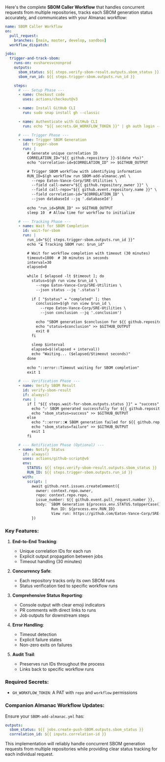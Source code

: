 Here's the complete **SBOM Caller Workflow** that handles concurrent requests from multiple repositories, tracks each SBOM generation status accurately, and communicates with your Almanac workflow:

```yaml
name: SBOM Caller Workflow
on:
  pull_request:
    branches: [main, master, develop, sandbox]
  workflow_dispatch:

jobs:
  trigger-and-track-sbom:
    runs-on: evsharesvcnonprod
    outputs:
      sbom_status: ${{ steps.verify-sbom-result.outputs.sbom_status }}
      sbom_run_id: ${{ steps.trigger-sbom.outputs.run_id }}

    steps:
      # --- Setup Phase ---
      - name: Checkout code
        uses: actions/checkout@v3

      - name: Install GitHub CLI
        run: sudo snap install gh --classic

      - name: Authenticate with GitHub CLI
        run: echo "${{ secrets.GH_WORKFLOW_TOKEN }}" | gh auth login --with-token

      # --- Trigger Phase ---
      - name: Trigger SBOM Generation
        id: trigger-sbom
        run: |
          # Generate unique correlation ID
          CORRELATION_ID="${{ github.repository }}-$(date +%s)"
          echo "correlation-id=$CORRELATION_ID" >> $GITHUB_OUTPUT

          # Trigger SBOM workflow with identifying information
          RUN_ID=$(gh workflow run SBOM-add-almanac.yml \
            --repo Eaton-Vance-Corp/SRE-Utilities \
            --field call-owner="${{ github.repository_owner }}" \
            --field call-repo="${{ github.event.repository.name }}" \
            --field correlation-id="$CORRELATION_ID" \
            --json databaseId --jq '.databaseId')
          
          echo "run_id=$RUN_ID" >> $GITHUB_OUTPUT
          sleep 10  # Allow time for workflow to initialize

      # --- Tracking Phase ---
      - name: Wait for SBOM Completion
        id: wait-for-sbom
        run: |
          run_id="${{ steps.trigger-sbom.outputs.run_id }}"
          echo "⌛ Tracking SBOM run: $run_id"

          # Wait for workflow completion with timeout (30 minutes)
          timeout=1800  # 30 minutes in seconds
          interval=30
          elapsed=0
          
          while [ $elapsed -lt $timeout ]; do
            status=$(gh run view $run_id \
              --repo Eaton-Vance-Corp/SRE-Utilities \
              --json status --jq '.status')
            
            if [ "$status" = "completed" ]; then
              conclusion=$(gh run view $run_id \
                --repo Eaton-Vance-Corp/SRE-Utilities \
                --json conclusion --jq '.conclusion')
              
              echo "SBOM generation $conclusion for ${{ github.repository }}"
              echo "status=$conclusion" >> $GITHUB_OUTPUT
              exit 0
            fi
            
            sleep $interval
            elapsed=$((elapsed + interval))
            echo "Waiting... ($elapsed/$timeout seconds)"
          done
          
          echo "::error::Timeout waiting for SBOM completion"
          exit 1

      # --- Verification Phase ---
      - name: Verify SBOM Result
        id: verify-sbom-result
        if: always()
        run: |
          if [ "${{ steps.wait-for-sbom.outputs.status }}" = "success" ]; then
            echo "✅ SBOM generated successfully for ${{ github.repository }}"
            echo "sbom_status=success" >> $GITHUB_OUTPUT
          else
            echo "::error::❌ SBOM generation failed for ${{ github.repository }}"
            echo "sbom_status=failure" >> $GITHUB_OUTPUT
            exit 1
          fi

      # --- Notification Phase (Optional) ---
      - name: Notify Status
        if: always()
        uses: actions/github-script@v6
        env:
          STATUS: ${{ steps.verify-sbom-result.outputs.sbom_status }}
          RUN_ID: ${{ steps.trigger-sbom.outputs.run_id }}
        with:
          script: |
            await github.rest.issues.createComment({
              owner: context.repo.owner,
              repo: context.repo.repo,
              issue_number: ${{ github.event.pull_request.number }},
              body: `SBOM Generation ${process.env.STATUS.toUpperCase()}  
                     Run ID: ${process.env.RUN_ID}
                     View run: https://github.com/Eaton-Vance-Corp/SRE-Utilities/actions/runs/${process.env.RUN_ID}`
            })
```

### Key Features:

1. **End-to-End Tracking**:
   - Unique correlation IDs for each run
   - Explicit output propagation between jobs
   - Timeout handling (30 minutes)

2. **Concurrency Safe**:
   - Each repository tracks only its own SBOM runs
   - Status verification tied to specific workflow runs

3. **Comprehensive Status Reporting**:
   - Console output with clear emoji indicators
   - PR comments with direct links to runs
   - Job outputs for downstream steps

4. **Error Handling**:
   - Timeout detection
   - Explicit failure states
   - Non-zero exits on failures

5. **Audit Trail**:
   - Preserves run IDs throughout the process
   - Links back to specific workflow runs

### Required Secrets:
- `GH_WORKFLOW_TOKEN`: A PAT with `repo` and `workflow` permissions

### Companion Almanac Workflow Updates:
Ensure your `SBOM-add-almanac.yml` has:
```yaml
outputs:
  sbom_status: ${{ jobs.create-push-SBOM.outputs.sbom_status }}
  correlation_id: ${{ inputs.correlation-id }}
```

This implementation will reliably handle concurrent SBOM generation requests from multiple repositories while providing clear status tracking for each individual request.

